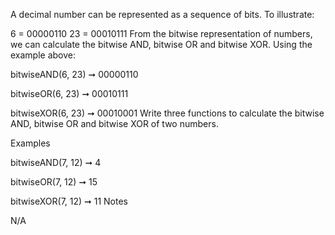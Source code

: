 A decimal number can be represented as a sequence of bits. To illustrate:

6 = 00000110
23 = 00010111
From the bitwise representation of numbers, we can calculate the bitwise AND, bitwise OR and bitwise XOR. Using the example above:

bitwiseAND(6, 23) ➞ 00000110

bitwiseOR(6, 23) ➞ 00010111

bitwiseXOR(6, 23) ➞ 00010001
Write three functions to calculate the bitwise AND, bitwise OR and bitwise XOR of two numbers.

Examples

bitwiseAND(7, 12) ➞ 4

bitwiseOR(7, 12) ➞ 15

bitwiseXOR(7, 12) ➞ 11
Notes

N/A
